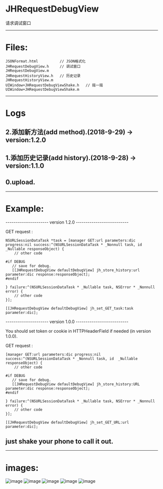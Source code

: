 # JHRequestDebugView
请求调试窗口

---

# Files:
```
JSONFormat.html          // JSON格式化
JHRequestDebugView.h     // 调试窗口
JHRequestDebugView.m
JHRequestHistoryView.h   // 历史记录
JHRequestHistoryView.m
UIWindow+JHRequestDebugViewShake.h   // 摇一摇
UIWindow+JHRequestDebugViewShake.m
```
---

# Logs
## 2.添加新方法(add method).(2018-9-29) -> version:1.2.0
## 1.添加历史记录(add history).(2018-9-28) -> version:1.1.0
## 0.upload.

---

# Example:
 
 ---------------------- version 1.2.0 ---------------------------
 
 GET request :
 ```
 NSURLSessionDataTask *task = [manager GET:url parameters:dic progress:nil success:^(NSURLSessionDataTask * _Nonnull task, id  _Nullable responseObject) {
     // other code
 
 #if DEBUG
    // save for debug.
    [[JHRequestDebugView defaultDebugView] jh_store_history:url parameter:dic response:responseObject];
 #endif
 
 } failure:^(NSURLSessionDataTask * _Nullable task, NSError * _Nonnull error) {
     // other code
 }];
 
 [[JHRequestDebugView defaultDebugView] jh_set_GET_task:task parameter:dic];
 ```
 
 ---------------------- version 1.0.0 ---------------------------
 
 You should set token or cookie in HTTPHeaderField if needed (in version 1.0.0).
 
 GET request :
 ```
 [manager GET:url parameters:dic progress:nil success:^(NSURLSessionDataTask * _Nonnull task, id  _Nullable responseObject) {
     // other code
 
 #if DEBUG
    // save for debug.
    [[JHRequestDebugView defaultDebugView] jh_store_history:URL parameter:dic response:responseObject];
 #endif
 
 } failure:^(NSURLSessionDataTask * _Nullable task, NSError * _Nonnull error) {
     // other code
 }];
 
 [[JHRequestDebugView defaultDebugView] jh_set_GET_URL:url parameter:dic];
```
 
## just shake your phone to call it out.
 
 ---
 
 # images:
 ![image](https://github.com/xjh093/JHRequestDebugView/blob/master/Images/01.png)
 ![image](https://github.com/xjh093/JHRequestDebugView/blob/master/Images/02.png)
 ![image](https://github.com/xjh093/JHRequestDebugView/blob/master/Images/03.png)
 ![image](https://github.com/xjh093/JHRequestDebugView/blob/master/Images/04.png)
 ![image](https://github.com/xjh093/JHRequestDebugView/blob/master/Images/05.png)
 

